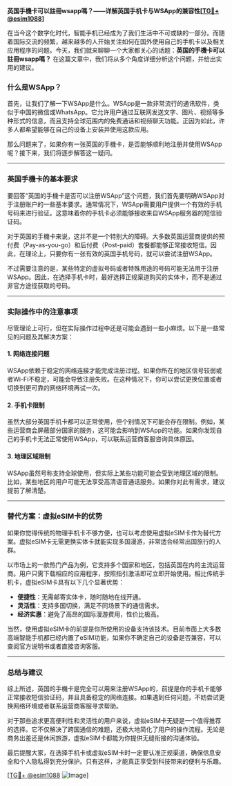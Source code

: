 **英国手機卡可以註冊wsapp嗎？——详解英国手机卡与WSApp的兼容性[[TG💪+ @esim1088](https://t.me/s/esim1088)]**

在当今这个数字化时代，智能手机已经成为了我们生活中不可或缺的一部分。而随着国际交流的频繁，越来越多的人开始关注如何在国外使用自己的手机卡以及相关应用程序的问题。今天，我们就来聊聊一个大家都关心的话题：**英国的手機卡可以註冊wsapp嗎？** 在这篇文章中，我们将从多个角度详细分析这个问题，并给出实用的建议。

### 什么是WSApp？

首先，让我们了解一下WSApp是什么。WSApp是一款非常流行的通讯软件，类似于中国的微信或WhatsApp。它允许用户通过互联网发送文字、图片、视频等多种形式的信息，而且支持全球范围内的免费通话和视频聊天功能。正因为如此，许多人都希望能够在自己的设备上安装并使用这款应用。

那么问题来了，如果你有一张英国的手機卡，是否能够顺利地注册并使用WSApp呢？接下来，我们将逐步解答这一疑问。

---

### 英国手機卡的基本要求

要回答“英国的手機卡是否可以注册WSApp”这个问题，我们首先要明确WSApp对于注册账户的一些基本要求。通常情况下，WSApp需要用户提供一个有效的手机号码来进行验证。这意味着你的手机卡必须能够接收来自WSApp服务器的短信验证码。

对于英国的手機卡来说，这并不是一个特别大的障碍。大多数英国运营商提供的预付费（Pay-as-you-go）和后付费（Post-paid）套餐都能够正常接收短信。因此，在理论上，只要你有一张有效的英国手机号码，就可以尝试注册WSApp。

不过需要注意的是，某些特定的虚拟号码或者特殊用途的号码可能无法用于注册WSApp。因此，在选择手机卡时，最好选择正规渠道购买的实体卡，而不是通过非官方途径获取的号码。

---

### 实际操作中的注意事项

尽管理论上可行，但在实际操作过程中还是可能会遇到一些小麻烦。以下是一些常见的问题及其解决方案：

#### 1. 网络连接问题
WSApp依赖于稳定的网络连接才能完成注册过程。如果你所在的地区信号较弱或者Wi-Fi不稳定，可能会导致注册失败。在这种情况下，你可以尝试更换位置或者切换到更可靠的网络环境再试一次。

#### 2. 手机卡限制
虽然大部分英国手机卡都可以正常使用，但个别情况下可能会存在限制。例如，某些运营商会屏蔽部分国家的服务，这可能会影响到WSApp的功能。如果你发现自己的手机卡无法正常使用WSApp，可以联系运营商客服咨询具体原因。

#### 3. 地理区域限制
WSApp虽然号称支持全球使用，但实际上某些功能可能会受到地理区域的限制。比如，某些地区的用户可能无法享受高清语音通话服务。如果你对此有需求，建议提前了解清楚。

---

### 替代方案：虚拟eSIM卡的优势

如果你觉得传统的物理手机卡不够方便，也可以考虑使用虚拟eSIM卡作为替代方案。虚拟eSIM卡无需更换实体卡就能实现多国漫游，非常适合经常出国旅行的人群。

以市场上的一款热门产品为例，它支持多个国家和地区，包括英国在内的主流运营商。用户只需下载相应的应用程序，按照指引激活即可立即开始使用。相比传统手机卡，虚拟eSIM卡具有以下几个显著优势：

- **便捷性**：无需邮寄实体卡，随时随地在线开通。
- **灵活性**：支持多国切换，满足不同场景下的通信需求。
- **经济实惠**：避免了高昂的国际漫游费用，性价比极高。

当然，使用虚拟eSIM卡的前提是你所使用的设备支持该技术。目前市面上大多数高端智能手机都已经内置了eSIM功能，如果你不确定自己的设备是否兼容，可以查阅官方说明书或者直接咨询客服。

---

### 总结与建议

综上所述，英国的手機卡是完全可以用来注册WSApp的，前提是你的手机卡能够正常接收短信验证码，并且具备稳定的网络连接。如果遇到任何问题，不妨尝试更换网络环境或者联系运营商客服寻求帮助。

对于那些追求更高便利性和灵活性的用户来说，虚拟eSIM卡无疑是一个值得推荐的选择。它不仅解决了跨国通信的难题，还极大地简化了用户的操作流程。无论是商务出差还是休闲旅游，虚拟eSIM卡都能为你提供无缝衔接的沟通体验。

最后提醒大家，在选择手机卡或虚拟eSIM卡时一定要认准正规渠道，确保信息安全和个人隐私得到充分保护。只有这样，才能真正享受到科技带来的便利与乐趣。

[[TG💪+ @esim1088](https://t.me/s/esim1088) ![Image](https://i.postimg.cc/4NQfJmqS/Snipaste-2025-05-13-00-14-12.png)]